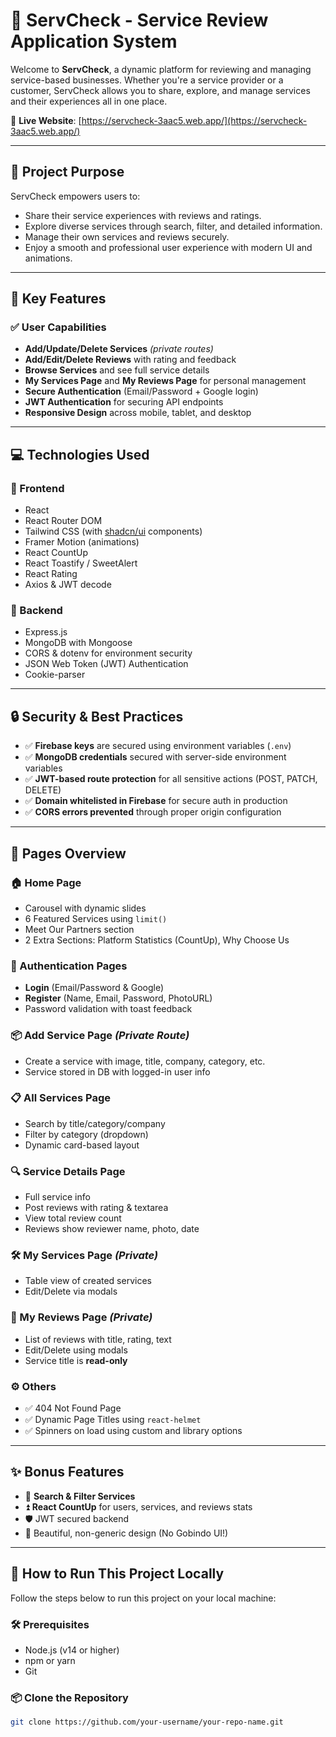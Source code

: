 # 🌟 ServCheck - Service Review Application System

Welcome to **ServCheck**, a dynamic platform for reviewing and managing service-based businesses. Whether you're a service provider or a customer, ServCheck allows you to share, explore, and manage services and their experiences all in one place.

🚀 **Live Website**: [https://servcheck-3aac5.web.app/](https://servcheck-3aac5.web.app/)

---

## 🎯 Project Purpose

ServCheck empowers users to:

- Share their service experiences with reviews and ratings.
- Explore diverse services through search, filter, and detailed information.
- Manage their own services and reviews securely.
- Enjoy a smooth and professional user experience with modern UI and animations.

---

## 🔑 Key Features

### ✅ User Capabilities

- **Add/Update/Delete Services** _(private routes)_
- **Add/Edit/Delete Reviews** with rating and feedback
- **Browse Services** and see full service details
- **My Services Page** and **My Reviews Page** for personal management
- **Secure Authentication** (Email/Password + Google login)
- **JWT Authentication** for securing API endpoints
- **Responsive Design** across mobile, tablet, and desktop

---

## 💻 Technologies Used

### 📌 Frontend

- React
- React Router DOM
- Tailwind CSS (with [shadcn/ui](https://ui.shadcn.com/) components)
- Framer Motion (animations)
- React CountUp
- React Toastify / SweetAlert
- React Rating
- Axios & JWT decode

### 📌 Backend

- Express.js
- MongoDB with Mongoose
- CORS & dotenv for environment security
- JSON Web Token (JWT) Authentication
- Cookie-parser

---

## 🔒 Security & Best Practices

- ✅ **Firebase keys** are secured using environment variables (`.env`)
- ✅ **MongoDB credentials** secured with server-side environment variables
- ✅ **JWT-based route protection** for all sensitive actions (POST, PATCH, DELETE)
- ✅ **Domain whitelisted in Firebase** for secure auth in production
- ✅ **CORS errors prevented** through proper origin configuration

---

## 📄 Pages Overview

### 🏠 Home Page

- Carousel with dynamic slides
- 6 Featured Services using `limit()`
- Meet Our Partners section
- 2 Extra Sections: Platform Statistics (CountUp), Why Choose Us

### 🔐 Authentication Pages

- **Login** (Email/Password & Google)
- **Register** (Name, Email, Password, PhotoURL)
- Password validation with toast feedback

### 📦 Add Service Page _(Private Route)_

- Create a service with image, title, company, category, etc.
- Service stored in DB with logged-in user info

### 📋 All Services Page

- Search by title/category/company
- Filter by category (dropdown)
- Dynamic card-based layout

### 🔍 Service Details Page

- Full service info
- Post reviews with rating & textarea
- View total review count
- Reviews show reviewer name, photo, date

### 🛠️ My Services Page _(Private)_

- Table view of created services
- Edit/Delete via modals

### 💬 My Reviews Page _(Private)_

- List of reviews with title, rating, text
- Edit/Delete using modals
- Service title is **read-only**

### ⚙️ Others

- ✅ 404 Not Found Page
- ✅ Dynamic Page Titles using `react-helmet`
- ✅ Spinners on load using custom and library options

---

## ✨ Bonus Features

- 🔎 **Search & Filter Services**
- ⏫ **React CountUp** for users, services, and reviews stats
- 🛡️ JWT secured backend
- 🎨 Beautiful, non-generic design (No Gobindo UI!)

---
## 🚀 How to Run This Project Locally

Follow the steps below to run this project on your local machine:

### 🛠️ Prerequisites

- Node.js (v14 or higher)
- npm or yarn
- Git

### 📦 Clone the Repository

```bash
git clone https://github.com/your-username/your-repo-name.git

